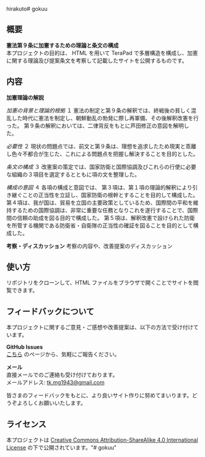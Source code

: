hirakuto# gokuu

## 概要
**憲法第９条に加憲するための理論と条文の構成**  
 本プロジェクトの目的は、 HTML を用いて TeraPad で多層構造を構成し、加憲に関する理論及び提案条文を考察して記載したサイトを公開するものです。

## 内容
**加憲理論の解説**

*加憲の背景と理論的根拠*
 １ 憲法の制定と第９条の解釈では、終戦後の貧しく混乱した時代に憲法を制定し、朝鮮動乱の勃発に際し再軍備、その後解釈改憲を行った。
 第９条の解釈においては、二律背反をもとに芦田修正の意図を解明した。

*必要性*
 ２ 現状の問題点では、前文と第９条は、理想を追求したため現実と乖離し色々不都合が生じた、これによる問題点を把握し解決することを目的とした。

*条文の構成*
 ３ 改憲案の策定では、国家防衛と国際協調及びこれらの行使に必要な組織の３項目を選定するとともに項の文を整理した。
 
*構成の意図*
 ４ 各項の構成と意図では、
 第３項は、第１項の理論的解釈により引き継ぐことの正当性を立証し、国家防衛の根幹とすることを目的して構成した。
 第４項は、我が国は、貿易を立国の主要政策としているため、国際間の平和を維持するための国際協調は、非常に重要な任務となりこれを遂行することで、国際間の信頼の助成を図る目的で構成した。
 第５項は、解釈改憲で設けられた防衛を所管する機関である防衛省・自衛隊の正当性の確証を図ることを目的として構成した。

**考察・ディスカッション**
 考察の内容や、改善提案のディスカッション

## 使い方
 リポジトリをクローンして、HTML ファイルをブラウザで開くことでサイトを閲覧できます。

## フィードバックについて
 本プロジェクトに関するご意見・ご感想や改善提案は、以下の方法で受け付けています。

**GitHub Issues**  
  [こちら](https://github.com/gotou489/gokuu/issues) のページから、気軽にご報告ください。

**メール**  
  直接メールでのご連絡も受け付けております。  
  メールアドレス: tk.mg1943@gmail.com

 皆さまのフィードバックをもとに、より良いサイト作りに努めてまいります。どうぞよろしくお願いいたします。

## ライセンス
 本プロジェクトは [Creative Commons Attribution-ShareAlike 4.0 International License](https://creativecommons.org/licenses/by-sa/4.0/) の下で公開されています。"# gokuu" 

